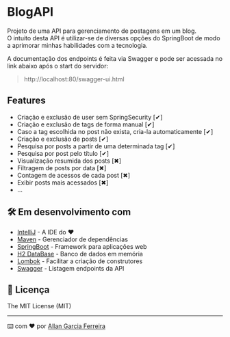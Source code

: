 # BlogAPI

Projeto de uma API para gerenciamento de postagens em um blog.<br/>
O intuito desta API é utilizar-se de diversas opções do SpringBoot de modo a aprimorar minhas habilidades com a tecnologia.

A documentação dos endpoints é feita via Swagger e pode ser acessada no link abaixo após o start do servidor:

> http://localhost:80/swagger-ui.html

## Features
* Criação e exclusão de user sem SpringSecurity [✔]
* Criação e exclusão de tags de forma manual [✔]
* Caso a tag escolhida no post não exista, cria-la automaticamente [✔]
* Criação e exclusão de posts [✔]
* Pesquisa por posts a partir de uma determinada tag [✔]
* Pesquisa por post pelo título [✔]
* Visualização resumida dos posts [✖]
* Filtragem de posts por data [✖]
* Contagem de acessos de cada post [✖]
* Exibir posts mais acessados [✖]
* ...

## 🛠️ Em desenvolvimento com

* [IntelliJ](http://www.dropwizard.io/1.0.2/docs/) - A IDE do ❤️
* [Maven](https://maven.apache.org/) - Gerenciador de dependências
* [SpringBoot](https://start.spring.io/) - Framework para aplicações web
* [H2 DataBase](https://www.h2database.com/html/main.html) - Banco de dados em memória
* [Lombok](https://projectlombok.org/) - Facilitar a criação de construtores
* [Swagger](https://swagger.io/tools/open-source/open-source-integrations/) - Listagem endpoints da API

## 📄 Licença

The MIT License (MIT)

---
⌨️ com ❤️ por [Allan Garcia Ferreira](https://github.com/allan201gf) 